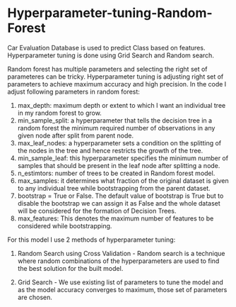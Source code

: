 # Hyperparameter-tuning-Random-Forest
Car Evaluation Database is used to predict Class based on features. Hyperparameter tuning is done using Grid Search and Random search.

Random forest has multiple parameters and selecting the right set of parameteres can be tricky. Hyperparameter tuning is adjusting right set of parameters to achieve maximum accuracy and high precision. In the code I adjust following parameters in random forest:

1. max_depth: maximum depth or extent to which I want an individual tree in my random forest to grow.
2. min_sample_split: a hyperparameter that tells the decision tree in a random forest the minimum required number of observations in any given node after split from parent node. 
3. max_leaf_nodes: a hyperparameter sets a condition on the splitting of the nodes in the tree and hence restricts the growth of the tree. 
4. min_sample_leaf: this hyperparameter specifies the minimum number of samples that should be present in the leaf node after splitting a node.
5. n_estimtors: number of trees to be created in Random forest model.
6. max_samples: it determines what fraction of the original dataset is given to any individual tree while bootstrapping from the parent dataset.
7. bootstrap = True or False. The default value of bootstrap is True but to disable the bootstrap we can assign it as False and the whole dataset will be considered for the formation of Decision Trees.
6. max_features: This denotes the maximum number of features to be considered while bootstrapping.

For this model I use 2 methods of hyperparameter tuning:

1. Random Search using Cross Validation - Random search is a technique where random combinations of the hyperparameters are used to find the best solution for the built model.

2. Grid Search - We use existing list of parameters to tune the model and as the model accuracy converges to maximum, those set of parameters are chosen.
